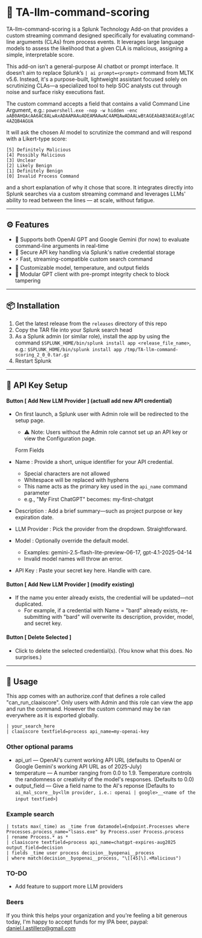 # 🧠 TA-llm-command-scoring

TA-llm-command-scoring is a Splunk Technology Add-on that provides a custom streaming command designed specifically for evaluating command-line arguments (CLAs) from process events. It leverages large language models to assess the likelihood that a given CLA is malicious, assigning a simple, interpretable score.

This add-on isn’t a general-purpose AI chatbot or prompt interface. It doesn’t aim to replace Splunk’s `| ai prompt=<prompt>` command from MLTK v5.6. Instead, it's a purpose-built, lightweight assistant focused solely on scrutinizing CLAs—a specialized tool to help SOC analysts cut through noise and surface risky executions fast.

The custom command accepts a field that contains a valid Command Line Argument, e.g.: `powershell.exe -nop -w hidden -enc aAB0AHQAcAA6AC8ALwAxADAAMAAuADEAMAAwAC4AMQAwADAALwBtAGEAbAB3AGEAcgBlAC4AZQB4AGUA`

It will ask the chosen AI model to scrutinize the command and will respond with a Likert-type score:
```
[5] Definitely Malicious 
[4] Possibly Malicious
[3] Unclear 
[2] Likely Benign 
[1] Definitely Benign 
[0] Invalid Process Command 
```
and a short explanation of why it chose that score. It integrates directly into Splunk searches via a custom streaming command and leverages LLMs' ability to read between the lines — at scale, without fatigue.

---

## ⚙️ Features

- 🧠 Supports both OpenAI GPT and Google Gemini (for now) to evaluate command-line arguments in real-time
- 🔐 Secure API key handling via Splunk's native credential storage
- ⚡ Fast, streaming-compatible custom search command
- 🔎 Customizable model, temperature, and output fields
- 🧩 Modular GPT client with pre-prompt integrity check to block tampering

---

## 📦 Installation

1. Get the latest release from the `releases` directory of this repo
2. Copy the TAR file into your Splunk search head
3. As a Splunk admin (or similar role), install the app by using the command `$SPLUNK_HOME/bin/splunk install app <release_file_name>`, e.g.: `$SPLUNK_HOME/bin/splunk install app /tmp/TA-llm-command-scoring_2_0_0.tar.gz`
4. Restart Splunk

---

## 🔐 API Key Setup

#### Button [ Add New LLM Provider ] (actuall add new API credential)
- On first launch, a Splunk user with Admin role will be redirected to the setup page.
    - ⚠️ Note: Users without the Admin role cannot set up an API key or view the Configuration page.

    Form Fields
- Name : Provide a short, unique identifier for your API credential.
    - Special characters are not allowed
    - Whitespace will be replaced with hyphens
    - This name acts as the primary key used in the `api_name` command parameter
    - e.g., "My First ChatGPT" becomes: my-first-chatgpt
- Description : Add a brief summary—such as project purpose or key expiration date.
- LLM Provider : Pick the provider from the dropdown. Straightforward.
- Model : Optionally override the default model.
    - Examples: gemini-2.5-flash-lite-preview-06-17, gpt-4.1-2025-04-14
    - Invalid model names will throw an error.
- API Key : Paste your secret key here. Handle with care.

#### Button [ Add New LLM Provider ] (modify existing)
- If the name you enter already exists, the credential will be updated—not duplicated.
    - For example, if a credential with Name = "bard" already exists, re-submitting with "bard" will overwrite its description, provider, model, and secret key.

#### Button [ Delete Selected ]
- Click to delete the selected credential(s). (You know what this does. No surprises.)
---

## 🧪 Usage

This app comes with an authorize.conf that defines a role called "can_run_claaiscore". Only users with Admin and this role can view the app and run the command. However the custom command may be ran everywhere as it is exported globally. 

```spl
| your_search_here 
| claaiscore textfield=process api_name=my-openai-key
```

### Other optional params
- api_url — OpenAI's current working API URL (defaults to OpenAI or Google Gemini's working API URL as of 2025-July)
- temperature — A number ranging from 0.0 to 1.9. Temperature controls the randomness or creativity of the model's responses. (Defaults to 0.0)
- output_field — Give a field name to the AI's reponse (Defaults to `ai_mal_score__by<llm provider, i.e.: openai | google>__<name of the input textfied>`)

### Example search
```spl
| tstats max(_time) as _time from datamodel=Endpoint.Processes where Processes.process_name="lsass.exe" by Process.user Process.process
| rename Process.* as *
| claaiscore textfield=process api_name=chatgpt-expires-aug2025 output_field=decision
| fields _time user process decision__byopenai__process
| where match(decision__byopenai__process, "\[[45]\].+Malicious")
```

### TO-DO
- Add feature to support more LLM providers

### Beers
If you think this helps your organization and you're feeling a bit generous today, I'm happy to accept funds for my IPA beer, paypal: daniel.l.astillero@gmail.com
